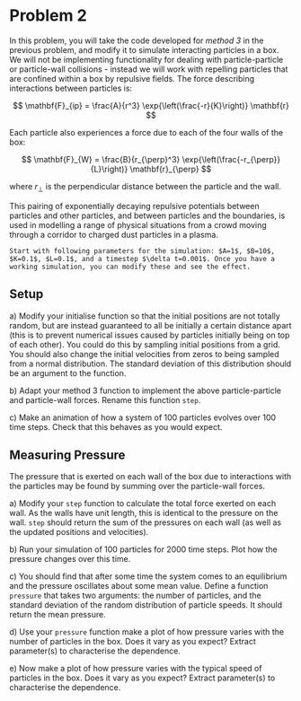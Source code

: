 # Problem 2

In this problem, you will take the code developed for *method 3* in the previous problem, and modify it to simulate interacting particles in a box. We will not be implementing functionality for dealing with particle-particle or particle-wall collisions - instead we will work with repelling particles that are confined within a box by repulsive fields. The force describing interactions between particles is:

$$ \mathbf{F}_{ip} = \frac{A}{r^3} \exp{\left(\frac{-r}{K}\right)} \mathbf{r} $$

Each particle also experiences a force due to each of the four walls of the box:

$$ \mathbf{F}_{W} = \frac{B}{r_{\perp}^3} \exp{\left(\frac{-r_{\perp}}{L}\right)} \mathbf{r}_{\perp} $$

where $r_{\perp}$ is the perpendicular distance between the particle and the wall. 

This pairing of exponentially decaying repulsive potentials between particles and other particles, and between particles and the boundaries, is used in modelling a range of physical situations from a crowd moving through a corridor to charged dust particles in a plasma. 

```{note}
Start with following parameters for the simulation: $A=1$, $B=10$, $K=0.1$, $L=0.1$, and a timestep $\delta t=0.001$. Once you have a working simulation, you can modify these and see the effect.
```

## Setup

a) Modify your initialise function so that the initial positions are not totally random, but are instead guaranteed to all be initially a certain distance apart (this is to prevent numerical issues caused by particles initially being on top of each other). You could do this by sampling initial positions from a grid. You should also change the initial velocities from zeros to being sampled from a normal distribution. The standard deviation of this distribution should be an argument to the function.

b) Adapt your method 3 function to implement the above particle-particle and particle-wall forces. Rename this function `step`.

c) Make an animation of how a system of 100 particles evolves over 100 time steps. Check that this behaves as you would expect.

## Measuring Pressure

The pressure that is exerted on each wall of the box due to interactions with the particles may be found by summing over the particle-wall forces.

a) Modify your `step` function to calculate the total force exerted on each wall. As the walls have unit length, this is identical to the pressure on the wall. `step` should return the sum of the pressures on each wall (as well as the updated positions and velocities).

b) Run your simulation of 100 particles for 2000 time steps. Plot how the pressure changes over this time. 

c) You should find that after some time the system comes to an equilibrium and the pressure oscillates about some mean value. Define a function `pressure` that takes two arguments: the number of particles, and the standard deviation of the random distribution of particle speeds. It should return the mean pressure.

d) Use your  `pressure` function make a plot of how pressure varies with the number of particles in the box. Does it vary as you expect? Extract parameter(s) to characterise the dependence. 

e) Now make a plot of how pressure varies with the typical speed of particles in the box. Does it vary as you expect? Extract parameter(s) to characterise the dependence. 